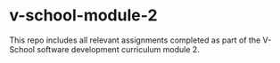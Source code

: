 # v-school-module-2
This repo includes all relevant assignments completed as part of the V-School software development curriculum module 2. 
